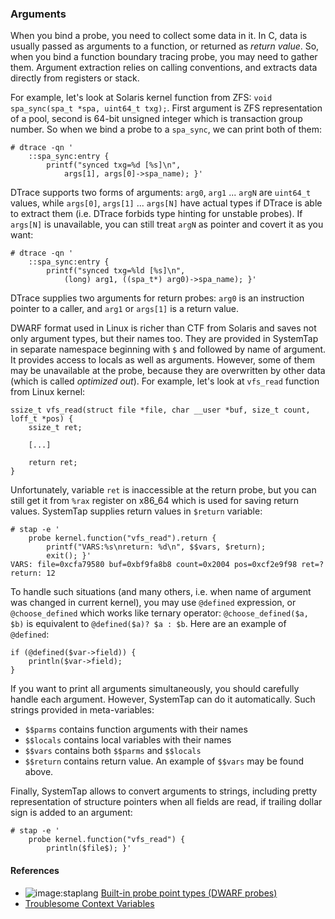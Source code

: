 ### Arguments

When you bind a probe, you need to collect some data in it. In C, data is usually passed as arguments to a function, or returned as _return value_. So, when you bind a function boundary tracing probe, you may need to gather them. Argument extraction relies on calling conventions, and extracts data directly from registers or stack.

For example, let's look at Solaris kernel function from ZFS: `void spa_sync(spa_t *spa, uint64_t txg);`. First argument is ZFS representation of a pool, second is 64-bit unsigned integer which is transaction group number. So when we bind a probe to a `spa_sync`, we can print both of them:
```
# dtrace -qn '
	::spa_sync:entry { 
		printf("synced txg=%d [%s]\n", 
			args[1], args[0]->spa_name); }' 
```

DTrace supports two forms of arguments: `arg0`, `arg1` ... `argN` are `uint64_t` values, while `args[0]`, `args[1]` ... `args[N]` have actual types if DTrace is able to extract them (i.e. DTrace forbids type hinting for unstable probes). If `args[N]` is unavailable, you can still treat `argN` as pointer and covert it as you want:
```
# dtrace -qn '
	::spa_sync:entry { 
		printf("synced txg=%ld [%s]\n", 
			(long) arg1, ((spa_t*) arg0)->spa_name); }' 
```

DTrace supplies two arguments for return probes: `arg0` is an instruction pointer to a caller, and `arg1` or `args[1]` is a return value.

DWARF format used in Linux is richer than CTF from Solaris and saves not only argument types, but their names too. They are provided in SystemTap in separate namespace beginning with `$` and followed by name of argument. It provides access to locals as well as arguments. However, some of them may be unavailable at the probe, because they are overwritten by other data (which is called _optimized out_). For example, let's look at `vfs_read` function from Linux kernel:
```
ssize_t vfs_read(struct file *file, char __user *buf, size_t count, loff_t *pos) {
	ssize_t ret;

	[...]

	return ret;
}
```

Unfortunately, variable `ret` is inaccessible at the return probe, but you can still get it from `%rax` register on x86_64 which is used for saving return values. SystemTap supplies return values in `$return` variable:
```
# stap -e '
	probe kernel.function("vfs_read").return { 
		printf("VARS:%s\nreturn: %d\n", $$vars, $return);
		exit(); }'
VARS: file=0xcfa79580 buf=0xbf9fa8b8 count=0x2004 pos=0xcf2e9f98 ret=?
return: 12
```

To handle such situations (and many others, i.e. when name of argument was changed in current kernel), you may use `@defined` expression, or `@choose_defined` which works like ternary operator: `@choose_defined($a, $b)` is equivalent to `@defined($a)? $a : $b`. Here are an example of `@defined`:
```
if (@defined($var->field)) { 
	println($var->field);
} 
```

If you want to print all arguments simultaneously, you should carefully handle each argument. However, SystemTap can do it automatically. Such strings provided in meta-variables:
 * `$$parms` contains function arguments with their names
 * `$$locals` contains local variables with their names
 * `$$vars` contains both `$$parms` and `$$locals`
 * `$$return` contains return value.
An example of `$$vars` may be found above.

Finally, SystemTap allows to convert arguments to strings, including pretty representation of structure pointers when all fields are read, if trailing dollar sign is added to an argument:
```
# stap -e '
	probe kernel.function("vfs_read") { 
		println($file$); }'
```

#### References

 * ![image:staplang](icons/staplang.png) [Built-in probe point types (DWARF probes) ](https://sourceware.org/systemtap/langref/Probe_points.html#SECTION00052000000000000000)
 * [Troublesome Context Variables](https://sourceware.org/systemtap/wiki/TipContextVariables)
